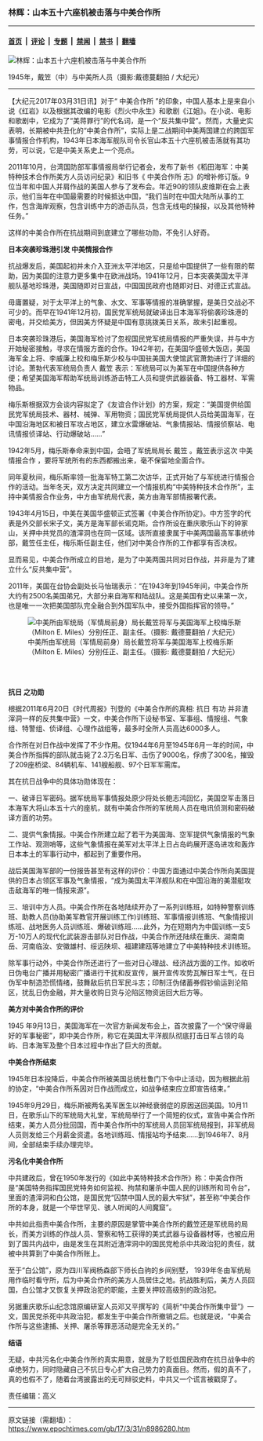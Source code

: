 ### 林辉：山本五十六座机被击落与中美合作所

---

#### [首页](../../../..?n8986280) &nbsp;|&nbsp; [评论](../../../../../epoch-comment?n8986280) &nbsp;|&nbsp; [专题](../../../../../epoch-special?n8986280) &nbsp;|&nbsp; [禁闻](../../../../../epoch-news?n8986280) &nbsp;|&nbsp; [禁书](../../../../../books?n8986280) &nbsp;|&nbsp; [翻墙](https://github.com/gfw-breaker/nogfw/blob/master/README.md?n8986280)


<div><img alt="林辉：山本五十六座机被击落与中美合作所" class="attachment-djy_600_400 size-djy_600_400 wp-post-image" src="https://i.epochtimes.com/assets/uploads/2017/03/8038e45f2fdc22206a911fb8ac9f9d61.jpg"/>
<div class="caption">
 <p>
  1945年，戴笠（中）与中美所人员（摄影:戴德蔓翻拍 / 大纪元）
 </p>
</div></div><hr/><div class="post_content" id="artbody" itemprop="articleBody">
 <!-- article content begin -->
 <p>
  【大纪元2017年03月31日讯】对于“
  <ok href="https://www.epochtimes.com/gb/tag/%E4%B8%AD%E7%BE%8E%E5%90%88%E4%BD%9C%E6%89%80.html">
   中美合作所
  </ok>
  ”的印象，中国人基本上是来自小说《红岩》以及根据其改编的电影《烈火中永生》和歌剧《江姐》。在小说、电影和歌剧中，它成为了“美蒋罪行”的代名词，是一个“反共集中营”。然而，大量史实表明，长期被中共丑化的“中美合作所”，实际上是二战期间中美两国建立的跨国军事情报合作机构，1943年日本海军舰队司令长官山本五十六座机被击落就有其功劳，可以说，它是中美关系史上一个亮点。
 </p>
 <p>
  2011年10月，台湾国防部军事情报局举行记者会，发布了新书《稻田海军：中美特种技术合作所美方人员访问纪录》和旧书《
  <ok href="https://www.epochtimes.com/gb/tag/%E4%B8%AD%E7%BE%8E%E5%90%88%E4%BD%9C%E6%89%80.html">
   中美合作所
  </ok>
  志》的增补修订版。9位当年和中国人并肩作战的美国人参与了发布会。年近90的领队皮维斯在会上表示，他们当年在中国最需要的时候抵达中国，“我们当时在中国大陆所从事的工作，包含海岸观察，包含训练中方的游击队员，包含无线电的操报，以及其他特种任务。”
 </p>
 <p>
  这样的中美合作所在抗战期间到底建立了哪些功勋，不免引人好奇。
 </p>
 <p>
  <strong>
   日本突袭珍珠港引发
   <ok href="https://www.epochtimes.com/gb/tag/%E4%B8%AD%E7%BE%8E%E6%83%85%E6%8A%A5%E5%90%88%E4%BD%9C.html">
    中美情报合作
   </ok>
  </strong>
 </p>
 <p>
  抗战爆发后，美国起初并未介入亚洲太平洋地区，只是给中国提供了一些有限的帮助，因为美国的注意力更多集中在欧洲战场。1941年12月，日本突袭美国太平洋舰队基地珍珠港，美国随即对日宣战，中国国民政府也随即对日、对德正式宣战。
 </p>
 <p>
  毋庸置疑，对于太平洋上的气象、水文、军事等情报的准确掌握，是美日交战必不可少的。而早在1941年12月初，国民党军统局就破译出日本海军将偷袭珍珠港的密电，并交给美方，但因美方怀疑是中国有意挑拨美日关系，故未引起重视。
 </p>
 <p>
  日本突袭珍珠港后，美国海军检讨了忽视国民党军统局情报的严重失误，并与中方开始秘密接触，寻求在情报方面的合作。1942年初，在美国华盛顿大饭店，美国海军金上将、李威廉上校和梅乐斯少校与中国驻美国大使馆武官萧勃进行了详细的讨论。萧勃代表军统局负责人
  <ok href="https://www.epochtimes.com/gb/tag/%E6%88%B4%E7%AC%A0.html">
   戴笠
  </ok>
  表示：军统局可以为美军在中国提供各种方便；希望美国海军帮助军统局训练游击特工人员和提供武器装备、特工器材、军需物品。
 </p>
 <p>
  梅乐斯根据双方会谈内容拟定了《友谊合作计划》的方案，规定：“美国提供给国民党军统局技术、器材、械弹、军用物资；国民党军统局提供人员给美国海军，在中国沿海地区和被日军攻占地区，建立水雷爆破站、气象情报站、情报侦察站、电讯情报侦译站、行动爆破站……”
 </p>
 <p>
  1942年5月，梅乐斯奉命来到中国，会晤了军统局局长
  <ok href="https://www.epochtimes.com/gb/tag/%E6%88%B4%E7%AC%A0.html">
   戴笠
  </ok>
  。戴笠表示这次
  <ok href="https://www.epochtimes.com/gb/tag/%E4%B8%AD%E7%BE%8E%E6%83%85%E6%8A%A5%E5%90%88%E4%BD%9C.html">
   中美情报合作
  </ok>
  ，要将军统所有的东西都搬出来，毫不保留地全面合作。
 </p>
 <p>
  同年夏秋间，梅乐斯率领一批海军特工第二次访华，正式开始了与军统进行情报合作的活动。当年冬天，双方决定共同建立一个情报机构“中美特种技术合作所”，主持中美情报合作业务，中方由军统局代表，美方由海军部情报署代表。
 </p>
 <p>
  1943年4月15日，中美在美国华盛顿正式签署《中美合作所协定》。中方签字的代表是外交部长宋子文，美方是海军部长诺克斯。合作所设在重庆歌乐山下的钟家山，关押中共党员的渣滓洞也在同一区域。该所直接隶属于中美两国最高军事统帅部，戴笠任主任，梅乐斯任副主任，他们对中美合作所的工作都享有否决权。
 </p>
 <p>
  显而易见，中美合作所成立的目地，是为了中美两国共同对日作战，并非是为了建立什么“反共集中营”。
 </p>
 <p>
  2011年，美国在台协会副处长马怡瑞表示：“在1943年到1945年间，中美合作所大约有2500名美国弟兄，大部分来自海军和陆战队。这是美国有史以来第一次，也是唯一一次把美国部队完全融合到外国军队中，接受外国指挥官的领导。”
 </p>
 <figure aria-describedby="caption-attachment-8986358" class="wp-caption aligncenter" id="attachment_8986358" style="width: 450px">
  <ok href=" https://i.epochtimes.com/assets/uploads/2017/03/288af7506c094a0c74aef3b7661742a8-450x354.jpg" rel="noreferrer noopener" target="_blank">
   <img alt="中美所由军统局（军情局前身）局长戴笠将军与美国海军上校梅乐斯（Milton E. Miles）分别任正、副主任。（摄影: 戴德蔓翻拍 / 大纪元）" class="size-medium wp-image-8986358" src="https://i.epochtimes.com/assets/uploads/2017/03/288af7506c094a0c74aef3b7661742a8-450x354.jpg"/>
  </ok>
  <br/><figcaption class="wp-caption-text" id="caption-attachment-8986358">
   中美所由军统局（军情局前身）局长戴笠将军与美国海军上校梅乐斯（Milton E. Miles）分别任正、副主任。（摄影: 戴德蔓翻拍 / 大纪元）
  </figcaption><br/>
 </figure><br/>
 <p>
  <strong>
   <ok href="https://www.epochtimes.com/gb/tag/%E6%8A%97%E6%97%A5.html">
    抗日
   </ok>
   之功勋
  </strong>
 </p>
 <p>
  根据2011年6月20日《时代周报》刊登的《中美合作所的真相:
  <ok href="https://www.epochtimes.com/gb/tag/%E6%8A%97%E6%97%A5.html">
   抗日
  </ok>
  有功 并非渣滓洞一样的反共集中营》一文，中美合作所下设秘书室、军事组、情报组、气象组、特警组、侦译组、心理作战组等，最多时全所人员高达6000多人。
 </p>
 <p>
  合作所在对日作战中发挥了不少作用。仅1944年6月至1945年6月一年的时间，中美合作所指挥的部队就击毙了2.3万名日军、击伤了9000名，俘虏了300名，摧毁了209座桥梁、84辆机车、141艘船舰、97个日军军需库。
 </p>
 <p>
  其在抗日战争中的具体功勋体现在：
 </p>
 <p>
  一、破译日军密码。据军统局军事情报处原少将处长鲍志鸿回忆，美国空军击落日本海军大将山本五十六的座机，就有中美合作所的军统局人员在电讯侦测和密码破译方面的功劳。
 </p>
 <p>
  二、提供气象情报。中美合作所建立起了若干为美国海、空军提供气象情报的气象工作站、观测哨等，这些气象情报在美军对太平洋上日占岛屿展开逐岛进攻和轰炸日本本土的军事行动中，都起到了重要作用。
 </p>
 <p>
  战后美国海军部的一份报告甚至有这样的评价：中国方面通过中美合作所向美国提供的日本占领区军事及气象情报，“成为美国太平洋舰队和在中国沿海的美潜艇攻击敌海军的唯一情报来源”。
 </p>
 <p>
  三、培训中方人员。中美合作所在各地陆续开办了一系列训练班，如特种警察训练班、助教人员(协助美军教官开展训练工作)训练班、军事情报训练班、气象情报训练班、战地医务人员训练班、爆破训练班……此外，为在短期内为中国训练一支5万-10万人的现代化武装游击部队对日作战，中美合作所还陆续在重庆、湖南南岳、河南临汝、安徽雄村、绥远陕坝、福建建瓯等地建立了中美特种技术训练班。
 </p>
 <p>
  除军事行动外，中美合作所还进行了一些对日心理战、经济战方面的工作。如收听日伪电台广播并用秘密广播进行干扰和反宣传，展开宣传攻势瓦解日军士气，在日伪军中制造恐慌情绪，鼓舞敌后抗日军民斗志；印制汪伪储蓄券假钞偷运到沦陷区，扰乱日伪金融，并大量收购日货与沦陷区物资运回大后方等。
 </p>
 <p>
  <strong>
   美方对中美合作所的评价
  </strong>
 </p>
 <p>
  1945 年9月13日，美国海军在一次官方新闻发布会上，首次披露了一个“保守得最好的军事秘密”，即中美合作所，称它在美国太平洋舰队彻底打击日军占领的岛屿、日本海军及整个日本过程中作出了巨大的贡献。
 </p>
 <p>
  <strong>
   中美合作所结束
  </strong>
 </p>
 <p>
  1945年日本投降后，中美合作所被美国总统杜鲁门下令中止活动，因为根据此前的协定，“中美合作所系因对日作战而成立，如战争结束应立即宣告结束。”
 </p>
 <p>
  1945年9月29日，梅乐斯被两名美军医生以神经衰弱症的原因送回美国。10月11日，在歌乐山下的军统局大礼堂，军统局举行了一个简短的仪式，宣告中美合作所结束，美方人员分批回国，而中美合作所中的军统局人员回军统局报到，非军统局人员则发给三个月薪金资遣。各地训练班、情报站均予结束……到1946年7、8月间，全部结束手续办理完毕。
 </p>
 <p>
  <strong>
   污名化中美合作所
  </strong>
 </p>
 <p>
  中共建政后，曾在1950年发行的《如此中美特种技术合作所》称：中美合作所是“美国特务指挥国民党特务如何监视、拘禁和屠杀中国人民的训练所和司令台”，里面的渣滓洞和白公馆，是国民党“囚禁中国人民的最大牢狱”，甚至称“中美合作所的本身，就是一个举世罕见、骇人听闻的人间魔窟”。
 </p>
 <p>
  中共如此指责中美合作所，主要的原因是掌管中美合作所的戴笠还是军统局的局长，而美方训练的作战人员、警察和特工获得的美式武器与设备器材等，也被应用到了国共内战中，由是发生在其附近渣滓洞中的国民党枪杀中共政治犯的责任，就被中共算到了中美合作所账上。
 </p>
 <p>
  至于“白公馆”，原为四川军阀杨森部下师长白驹的乡间别墅， 1939年冬由军统局用作临时看守所，后为中美合作所的美方人员居住之地。抗战胜利后，美方人员回国，白公馆才又恢复关押政治犯的职能，主要关押较高级别的政治犯。
 </p>
 <p>
  另据重庆歌乐山纪念馆原编研室人员邓又平撰写的《简析“中美合作所集中营”》一文，国民党杀死中共政治犯，都发生于中美合作所撤销之后。也就是说，“中美合作所与这些逮捕、关押、屠杀等罪恶活动是完全无关的。”
 </p>
 <p>
  <strong>
   结语
  </strong>
 </p>
 <p>
  无疑，中共污名化中美合作所的真实用意，就是为了贬低国民政府在抗日战争中的卓绝努力，同时隐藏自己不抗日专心扩大自己势力的真面目。然而，假的真不了，真的也假不了，随着台湾披露出的无可辩驳史料，中共又一个谎言被戳穿了。
 </p>
 <p>
  责任编辑：高义
 </p>
 <!-- article content end -->
 <div id="below_article_ad">
 </div>
</div>


---

原文链接（需翻墙）：https://www.epochtimes.com/gb/17/3/31/n8986280.htm